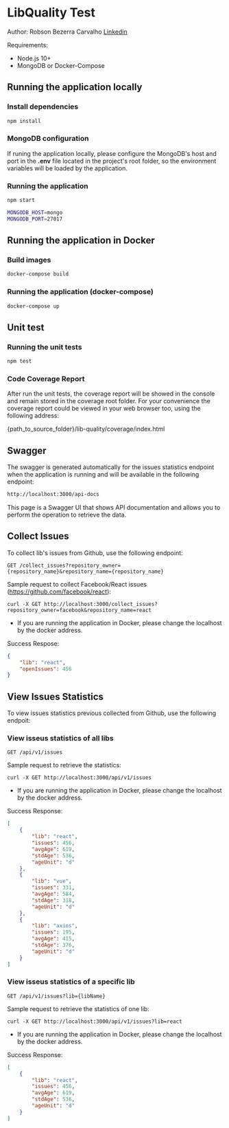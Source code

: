 # LibQuality Test

Author: Robson Bezerra Carvalho
[Linkedin](https://www.linkedin.com/in/robson-carvalho-77959238/)

Requirements:

* Node.js 10+
* MongoDB or Docker-Compose

## Running the application locally

### Install dependencies

```bash
npm install
```

### MongoDB configuration

If runing the application locally, please configure the MongoDB's host and port in the **.env** file located in the project's root folder, so the environment variables will be loaded by the application.

### Running the application

```bash
npm start
```

```bash
MONGODB_HOST=mongo
MONGODB_PORT=27017
```

## Running the application in Docker

### Build images

```bash
docker-compose build
```

### Running the application (docker-compose)

```bash
docker-compose up
```

## Unit test

### Running the unit tests

```bash
npm test
```

### Code Coverage Report

After run the unit tests, the coverage report will be showed in the console and remain stored in the coverage root folder. For your convenience the coverage report could be viewed in your web browser too, using the following address:

{path_to_source_folder}/lib-quality/coverage/index.html

## Swagger

The swagger is generated automatically for the issues statistics endpoint when the application is running and will be available in the following endpoint:

```bash
http://localhost:3000/api-docs
```

This page is a Swagger UI that shows API documentation and allows you to perform the operation to retrieve the data.

## Collect Issues

To collect lib's issues from Github, use the following endpoint:

``` shell
GET /collect_issues?repository_owner={repository_name}&repository_name={repository_name}
```

Sample request to collect Facebook/React issues (https://github.com/facebook/react):

``` shell
curl -X GET http://localhost:3000/collect_issues?repository_owner=facebook&repository_name=react
```

* If you are running the application in Docker, please change the localhost by the docker address.

Success Respose:

``` json
{
    "lib": "react",
    "openIssues": 456
}
```

## View Issues Statistics

To view issues statistics previous collected from Github, use the following endpoit:

### View isseus statistics of all libs

``` shell
GET /api/v1/issues
```

Sample request to retrieve the statistics:

``` shell
curl -X GET http://localhost:3000/api/v1/issues
```

* If you are running the application in Docker, please change the localhost by the docker address.

Success Response:

``` json
[
    {
        "lib": "react",
        "issues": 456,
        "avgAge": 619,
        "stdAge": 536,
        "ageUnit": "d"
    },
    {
        "lib": "vue",
        "issues": 331,
        "avgAge": 584,
        "stdAge": 318,
        "ageUnit": "d"
    },
    {
        "lib": "axios",
        "issues": 195,
        "avgAge": 415,
        "stdAge": 376,
        "ageUnit": "d"
    }
]
```

### View isseus statistics of a specific lib

``` shell
GET /api/v1/issues?lib={libName}
```

Sample request to retrieve the statistics of one lib:

``` shell
curl -X GET http://localhost:3000/api/v1/issues?lib=react
```

* If you are running the application in Docker, please change the localhost by the docker address.

Success Response:

``` json
[
    {
        "lib": "react",
        "issues": 456,
        "avgAge": 619,
        "stdAge": 536,
        "ageUnit": "d"
    }
]
```
